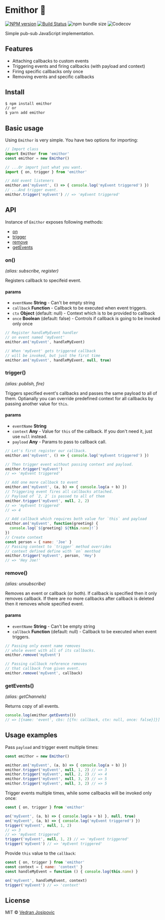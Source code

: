 # Emithor 📡

[![NPM version](https://img.shields.io/npm/v/emithor.svg)](https://www.npmjs.com/package/emithor)
[![Build Status](https://travis-ci.com/josipovich/emithor.svg?token=FZzGMXwSK6fEdEg1qhdj&branch=master)](https://travis-ci.com/josipovich/emithor)
![npm bundle size](https://img.shields.io/bundlephobia/minzip/emithor.svg)
![Codecov](https://img.shields.io/codecov/c/github/josipovich/emithor.svg)

Simple pub-sub JavaScript implementation. 

## Features

- Attaching callbacks to custom events
- Triggering events and firing callbacks (with payload and context)
- Firing specific callbacks only once
- Removing events and specific callbacks

## Install

```sh
$ npm install emithor
// or 
$ yarn add emithor
```

## Basic usage

Using `Emithor` is very simple. You have two options for importing:

```js
// Import class
import Emithor from 'emithor'
const emithor = new Emithor()

// ...Or import just what you want.
import { on, trigger } from 'emithor'

// Add event listeners
emithor.on('myEvent', () => { console.log('myEvent triggered') })
// ...And trigger event.
emithor.trigger('myEvent') // => 'myEvent triggered'
```

## API

Instance of `Emithor` exposes following methods: 

-   [on](#on)
-   [trigger](#trigger)
-   [remove](#remove)
-   [getEvents](#getEvents)

### on() 

*(alias: subscribe, register)*

Registers callback to specifeid event.

#### params

- `eventName` **String** - Can't be empty string
- `callback` **Function** - Callback to be executed when event triggers.
- `ctx` **Object** (default: null) - Context which is to be provided to callback
- `once` **Boolean** (default: false) - Controls if callback is going to be invoked only once

```js
// Register handleMyEvent handler 
// on event named 'myEvent'
emithor.on('myEvent', handleMyEvent)

// When 'myEvent' gets triggered callback
// will be invoked, but just the first time
emithor.on('myEvent', handleMyEvent, null, true)
```

### trigger() 

*(alias: publish, fire)*

Triggers specified event's callbacks and passes the same payload to all of them. Optianally you can 
override predefined context for all callbacks by passing another value for `this`.

#### params

- `eventName` **String**
- `context` **Any** - Value for `this` of the callback. If you don't need it, just use `null` instead.
- `payload` **Any** - Params to pass to callback call.

```js
// Let's first register our callback.
emithor.on('myEvent', () => { console.log('myEvent triggered') })

// Then trigger event without passing context and payload.
emithor.trigger('myEvent')
// => 'myEvent triggered'

// Add one more callback to event
emithor.on('myEvent', (a, b) => { console.log(a + b) })
// Triggering event fires all callbacks attached.
// Payload of `2, 2` is passed to all of them
emithor.trigger('myEvent', null, 2, 2)
// => 'myEvent triggered'
// => 4

// Add callback which requires both value for `this` and payload
emithor.on('myEvent', function(greeting) { 
  console.log(`${greeting} ${this.name}!`) 
})
// Create context 
const person = { name: 'Joe' }
// Passing context to `trigger` method overrides  
// context defined define with `on` menthod
emithor.trigger('myEvent', person, 'Hey')
// => 'Hey Joe!'
```

### remove() 

*(alias: unsubscribe)*

Removes an event or callback (or both). If callback is specified then it only removes callback.
If there are no more callbacks after callback is deleted then it removes whole specified event.

#### params

- `eventName` **String** - Can't be empty string
- `callback` **Function** (default: null) - Callback to be executed when event triggers.

```js
// Passing only event name removes 
// whole event with all of its callbacks.
emithor.remove('myEvent')

// Passing callback reference removes 
// that callback from given event.
emithor.remove('myEvent', callback)
```

### getEvents() 

*(alias: getChannels)*

Returns copy of all events. 

```js
console.log(emithor.getEvents()) 
// => [{name: 'event', cbs: [{fn: callback, ctx: null, once: false}]}]
```

## Usage examples

Pass `payload` and trigger event multiple times: 

```js
const emithor = new Emithor()

emithor.on('myEvent', (a, b) => { console.log(a + b) })
emithor.trigger('myEvent', null, 1, 2) // => 3
emithor.trigger('myEvent', null, 2, 2) // => 4
emithor.trigger('myEvent', null, 3, 2) // => 5
emithor.trigger('myEvent', null, 3, 2) // => 5
```

Trigger events multiple times, while some callbacks will be invoked only once: 

```js
const { on, trigger } from 'emithor'

on('myEvent', (a, b) => { console.log(a + b) }, null, true)
on('myEvent', (a, b) => { console.log('myEvent triggered') })
trigger('myEvent', null, 1, 2) 
// => 3
// => 'myEvent triggered'
trigger('myEvent', null, 1, 2) // => 'myEvent triggered'
trigger('myEvent') // => 'myEvent triggered'
```

Provide `this` value to the `callback`: 

```js
const { on, trigger } from 'emithor'
const context = { name: 'context' }
const handleMyEvent = function () { console.log(this.name) }

on('myEvent', handleMyEvent, context)
trigger('myEvent') // => 'context'
```

## License

MIT © [Vedran Josipovic](https://github.com/josipovich)
